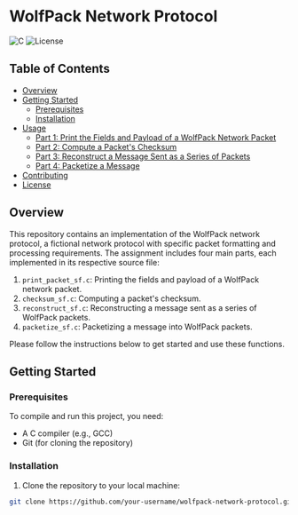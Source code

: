 # WolfPack Network Protocol

![C](https://img.shields.io/badge/C-8%2B-blue)
![License](https://img.shields.io/badge/License-MIT-green)

## Table of Contents

- [Overview](#overview)
- [Getting Started](#getting-started)
  - [Prerequisites](#prerequisites)
  - [Installation](#installation)
- [Usage](#usage)
  - [Part 1: Print the Fields and Payload of a WolfPack Network Packet](#part-1-print-the-fields-and-payload-of-a-wolfpack-network-packet)
  - [Part 2: Compute a Packet's Checksum](#part-2-compute-a-packets-checksum)
  - [Part 3: Reconstruct a Message Sent as a Series of Packets](#part-3-reconstruct-a-message-sent-as-a-series-of-packets)
  - [Part 4: Packetize a Message](#part-4-packetize-a-message)
- [Contributing](#contributing)
- [License](#license)

## Overview

This repository contains an implementation of the WolfPack network protocol, a fictional network protocol with specific packet formatting and processing requirements. The assignment includes four main parts, each implemented in its respective source file:

1. `print_packet_sf.c`: Printing the fields and payload of a WolfPack network packet.
2. `checksum_sf.c`: Computing a packet's checksum.
3. `reconstruct_sf.c`: Reconstructing a message sent as a series of WolfPack packets.
4. `packetize_sf.c`: Packetizing a message into WolfPack packets.

Please follow the instructions below to get started and use these functions.

## Getting Started

### Prerequisites

To compile and run this project, you need:

- A C compiler (e.g., GCC)
- Git (for cloning the repository)

### Installation

1. Clone the repository to your local machine:

```bash
git clone https://github.com/your-username/wolfpack-network-protocol.git
